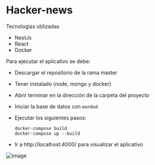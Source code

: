 # Hacker-news

Tecnologias utilizadas
- NestJs
- React
- Docker

Para ejecutar el aplicativo se debe:
- Descargar el repositorio de la rama master
- Tener instalado (node, mongo y docker)
- Abrir terminar en la dirección de la carpeta del proyecto
- Iniciar la base de datos con `mondod`
- Ejecutar los siguientes pasos:

     `docker-compose build`  
     `docker-compose up --build ` 

- Ir a http://localhost:4000/ para visualizar el aplicativo

![image](https://user-images.githubusercontent.com/35709873/130346481-c88410fe-28db-4f03-afd6-21bf313dc09d.png)
